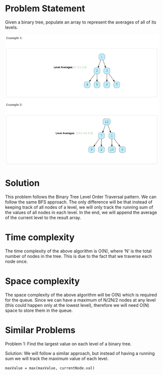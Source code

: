 # Problem Statement
Given a binary tree, populate an array to represent the averages of all of its levels.

![alt text][logo]

[logo]:https://github.com/kai-ion/Grokking-the-coding-Interview/blob/main/07.%20Pattern%20Tree%20Breadth%20First%20Search/4.%20Level%20Averages%20in%20a%20Binary%20Tree%20(easy)/Example.PNG "example"


# Solution
This problem follows the Binary Tree Level Order Traversal pattern. We can follow the same BFS approach. The only difference will be that instead of keeping track of all nodes of a level, we will only track the running sum of the values of all nodes in each level. 
In the end, we will append the average of the current level to the result array.

# Time complexity
The time complexity of the above algorithm is O(N), where ‘N’ is the total number of nodes in the tree. This is due to the fact that we traverse each node once.

# Space complexity
The space complexity of the above algorithm will be O(N) which is required for the queue. Since we can have a maximum of N/2N/2 nodes at any level (this could happen only at the lowest level), therefore we will need O(N) space to store them in the queue.

# Similar Problems
Problem 1: Find the largest value on each level of a binary tree.

Solution: We will follow a similar approach, but instead of having a running sum we will track the maximum value of each level.


```
maxValue = max(maxValue, currentNode.val)
```


